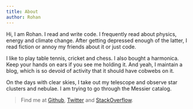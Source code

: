 ```yaml
---
title: About
author: Rohan
---
```


Hi, I am Rohan. I read and write code. I frequently read about physics, energy
and climate change. After getting depressed enough of the latter, I read fiction
or annoy my friends about it or just code.

I like to play table tennis, cricket and chess. I also bought a
harmonica. Keep your hands on ears if you see me holding it. And yeah, I maintain a blog, which is so devoid of activity that it should have cobwebs on
it.

On the days with clear skies, I take out my telescope and observe star clusters
and nebulae. I am trying to go through the Messier catalog.

> Find me at [Github][gh], [Twitter][twitter] and [StackOverflow][so].

[gh]: http://github.com/crodjer
[twitter]: http://twitter.com/__crodjer__
[so]: http://stackoverflow.com/users/420357/

